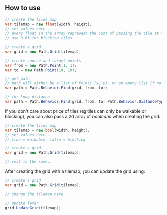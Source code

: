 ## How to use

```C#
// create the tiles map
var tilemap = new float[width, height];
// set values here....
// every float in the array represent the cost of passing the tile at that position.
// use 0.0f for blocking tiles.

// create a grid
var grid = new Path.Grid(tilemap);

// create source and target points
var from = new Path.Point(1, 1);
var to = new Path.Point(10, 10);

// get path
// path will either be a list of Points (x, y), or an empty list if no path is found.
var path = Path.Behavior.Find(grid, from, to);

// for Long distance
var path = Path.Behavior.Find(grid, from, to, Path.Behavior.DistanceType.Long);

```

If you don't care about price of tiles (eg tiles can only be walkable or blocking), you can also pass a 2d array of *booleans* when creating the grid:
```C#
// create the tiles map
var tilemap = new bool[width, height];
// set values here....
// true = walkable, false = blocking

// create a grid
var grid = new Path.Grid(tilemap);

// rest is the same..
```

After creating the grid with a tilemap, you can update the grid using:
```C#
// create a grid
var grid = new Path.Grid(tilemap);

// change the tilemap here

// update later
grid.UpdateGrid(tilemap);
```